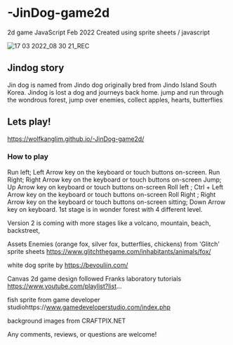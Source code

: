 # -JinDog-game2d
2d game JavaScript Feb 2022
Created using sprite  sheets / javascript

![17 03 2022_08 30 21_REC](https://user-images.githubusercontent.com/74490365/158809051-c79eaec9-11b3-4144-89bf-40276a13b477.png)
## Jindog story
Jin dog is named from Jindo dog originally bred from Jindo Island South Korea. Jindog is lost a dog and journeys back home. jump and run through the wondrous forest, jump over enemies, collect apples, hearts, butterflies

## Lets play!
https://wolfkanglim.github.io/-JinDog-game2d/
### How to play
Run left; Left Arrow key on the keyboard or touch buttons on-screen.
 Run Right; Right Arrow key on the keyboard or touch buttons on-screen Jump; Up Arrow key on keyboard or touch buttons on-screen 
Roll left ; Ctrl + Left Arrow key on the keyboard or touch buttons on-screen Roll Right ; Right Arrow key on the keyboard or touch buttons on-screen sitting; Down Arrow key on keyboard.
 1st stage is in wonder forest with 4 different level.

Version 2 is coming
with more stages like a volcano, mountain, beach, backstreet,

Assets
Enemies (orange fox, silver fox, butterflies, chickens) from 'Glitch' sprite sheets https://www.glitchthegame.com/inhabitants/animals/fox/

white dog sprite by https://bevouliin.com/

Canvas 2d game design followed Franks laboratory tutorials https://www.youtube.com/playlist?list...

fish sprite from game developer studiohttps://www.gamedeveloperstudio.com/index.php

background images from CRAFTPIX.NET

Any comments, reviews, or questions are welcome!
 
